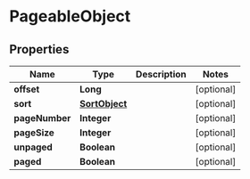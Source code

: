 

# PageableObject


## Properties

| Name | Type | Description | Notes |
|------------ | ------------- | ------------- | -------------|
|**offset** | **Long** |  |  [optional] |
|**sort** | [**SortObject**](SortObject.md) |  |  [optional] |
|**pageNumber** | **Integer** |  |  [optional] |
|**pageSize** | **Integer** |  |  [optional] |
|**unpaged** | **Boolean** |  |  [optional] |
|**paged** | **Boolean** |  |  [optional] |



